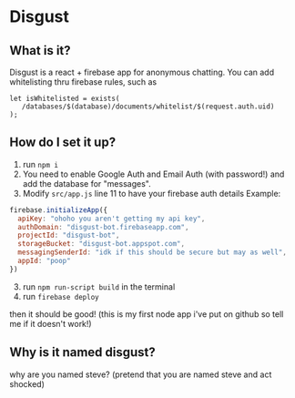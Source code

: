 # Disgust
## What is it?
Disgust is a react + firebase app for anonymous chatting. You can add whitelisting thru firebase rules, such as
 ```
let isWhitelisted = exists(
  	/databases/$(database)/documents/whitelist/$(request.auth.uid)
);
 ```
 
## How do I set it up?
1. run `npm i`
1. You need to enable Google Auth and Email Auth (with password!) and add the database for "messages".
2. Modify `src/app.js` line 11 to have your firebase auth details 
Example:

``` javascript
firebase.initializeApp({
  apiKey: "ohoho you aren't getting my api key",
  authDomain: "disgust-bot.firebaseapp.com",
  projectId: "disgust-bot",
  storageBucket: "disgust-bot.appspot.com",
  messagingSenderId: "idk if this should be secure but may as well",
  appId: "poop"
})
```
3. run `npm run-script build` in the terminal
4. run `firebase deploy`

then it should be good! (this is my first node app i've put on github so tell me if it doesn't work!)

## Why is it named disgust?
why are you named steve? (pretend that you are named steve and act shocked)
